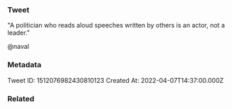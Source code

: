 ### Tweet
"A politician who reads aloud speeches written by others is an actor, not a leader."

@naval

### Metadata
Tweet ID: 1512076982430810123
Created At: 2022-04-07T14:37:00.000Z

### Related

